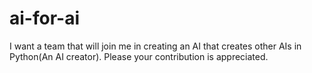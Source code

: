 # ai-for-ai
I want a team that will join me in creating an AI that creates other AIs in Python(An AI creator).
Please your contribution is appreciated.
